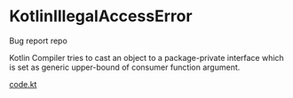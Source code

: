 # KotlinIllegalAccessError
Bug report repo

Kotlin Compiler tries to cast an object to a package-private
interface which is set as generic upper-bound
of consumer function argument.

[code.kt](/src/code/code.kt)
